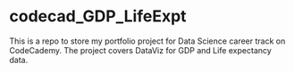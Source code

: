 # codecad_GDP_LifeExpt
This is a repo to store my portfolio project for Data Science career track on CodeCademy. The project covers DataViz for GDP and Life expectancy data.
